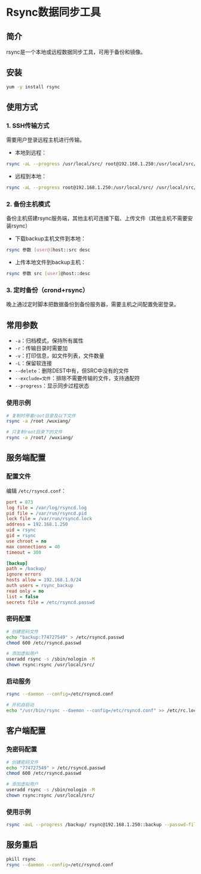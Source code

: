 # Rsync数据同步工具

## 简介
rsync是一个本地或远程数据同步工具，可用于备份和镜像。

## 安装
```bash
yum -y install rsync
```

## 使用方式
### 1. SSH传输方式
需要用户登录远程主机进行传输。

- 本地到远程：
```bash
rsync -aL --progress /usr/local/src/ root@192.168.1.250:/usr/local/src/
```

- 远程到本地：
```bash
rsync -aL --progress root@192.168.1.250:/usr/local/src/ /usr/local/src/
```

### 2. 备份主机模式
备份主机搭建rsync服务端，其他主机可连接下载、上传文件（其他主机不需要安装rsync）

- 下载backup主机文件到本地：
```bash
rsync 参数 [user@]host::src desc
```

- 上传本地文件到backup主机：
```bash
rsync 参数 src [user]@host::desc
```

### 3. 定时备份（crond+rsync）
晚上通过定时脚本把数据备份到备份服务器，需要主机之间配置免密登录。

## 常用参数
- `-a`：归档模式，保持所有属性
- `-r`：传输目录时需要加
- `-v`：打印信息，如文件列表，文件数量
- `-L`：保留软连接
- `--delete`：删除DEST中有，但SRC中没有的文件
- `--exclude=文件`：排除不需要传输的文件，支持通配符
- `--progress`：显示同步过程状态

### 使用示例
```bash
# 复制时带着root目录及以下文件
rsync -a /root /wuxiang/

# 只复制root目录下的文件
rsync -a /root/ /wuxiang/
```

## 服务端配置
### 配置文件
编辑 `/etc/rsyncd.conf`：
```ini
port = 873
log file = /var/log/rsyncd.log
pid file = /var/run/rsyncd.pid
lock file = /var/run/rsyncd.lock
address = 192.168.1.250
uid = rsync
gid = rsync
use chroot = no
max connections = 40
timeout = 300

[backup]
path = /backup/
ignore errors
hosts allow = 192.168.1.0/24
auth users = rsync_backup
read only = no
list = false
secrets file = /etc/rsyncd.passwd
```

### 密码配置
```bash
# 创建密码文件
echo "backup:774727549" > /etc/rsyncd.passwd
chmod 600 /etc/rsyncd.passwd

# 添加虚拟用户
useradd rsync -s /sbin/nologin -M
chown rsync:rsync /usr/local/src/
```

### 启动服务
```bash
rsync --daemon --config=/etc/rsyncd.conf

# 开机自启动
echo "/usr/bin/rsync --daemon --config=/etc/rsyncd.conf" >> /etc/rc.local
```

## 客户端配置
### 免密码配置
```bash
# 创建密码文件
echo "774727549" > /etc/rsyncd.passwd
chmod 600 /etc/rsyncd.passwd

# 添加虚拟用户
useradd rsync -s /sbin/nologin -M
chown rsync:rsync /usr/local/src/
```

### 使用示例
```bash
rsync -avL --progress /backup/ rsync@192.168.1.250::backup --passwd-file=/etc/rsyncd.passwd
```

## 服务重启
```bash
pkill rsync
rsync --daemon --config=/etc/rsyncd.conf
```